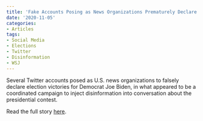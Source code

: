 ```yaml
---
title: 'Fake Accounts Posing as News Organizations Prematurely Declare Election Victories'
date: '2020-11-05'
categories:
- Articles
tags:
- Social Media
- Elections
- Twitter
- Disinformation
- WSJ
---
```


Several Twitter accounts posed as U.S. news organizations to falsely declare
election victories for Democrat Joe Biden, in what appeared to be a coordinated
campaign to inject disinformation into conversation about the presidential
contest.

Read the full story
[here](https://www.wsj.com/articles/fake-twitter-accounts-posing-as-news-organizations-prematurely-declare-election-victories-11604541638).
